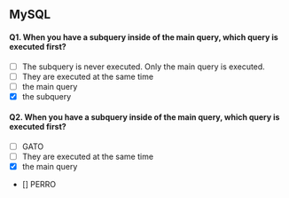 ## MySQL

#### Q1. When you have a subquery inside of the main query, which query is executed first?

- [ ] The subquery is never executed. Only the main query is executed.
- [ ] They are executed at the same time
- [ ] the main query
- [x] the subquery

#### Q2. When you have a subquery inside of the main query, which query is executed first?

- [ ] GATO
- [ ] They are executed at the same time
- [x] the main query
- [] PERRO